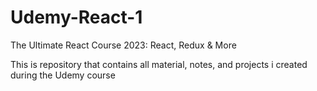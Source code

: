 # Udemy-React-1

The Ultimate React Course 2023: React, Redux & More

This is repository that contains all material, notes, and projects i created during the Udemy course
